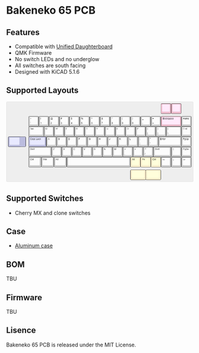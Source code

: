 # Bakeneko 65 PCB

## Features
 * Compatible with [Unified Daughterboard](https://github.com/ai03-2725/Unified-Daughterboard)
 * QMK Firmware
 * No switch LEDs and no underglow
 * All switches are south facing
 * Designed with KiCAD 5.1.6

## Supported Layouts

![Supported Layouts](images/keyboard-layout.png)

## Supported Switches
 * Cherry MX and clone switches

## Case
 * [Aluminum case](https://github.com/kkatano/bakeneko-65-case)

## BOM

TBU

## Firmware

TBU

## Lisence

Bakeneko 65 PCB is released under the MIT License.

